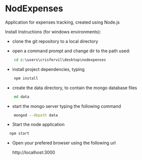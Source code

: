 NodExpenses
===========

Application for expenses tracking, created using Node.js


Install Instructions (for windows environments):

- clone the git repository to a local directory

- open a command prompt and change dir to the path used: 

``` bat
    cd c:\users\crisfervil\desktop\nodexpenses
```

- install project dependencies, typing

``` bat
    npm install
```

- create the data directory, to contain the mongo database files

``` bat
    md data
```

- start the mongo server typing the following command 

``` bat
    mongod --dbpath data
```

- Start the node application

``` bat
  npm start
```
  
- Open your prefered browser using the following url

  http://localhost:3000
